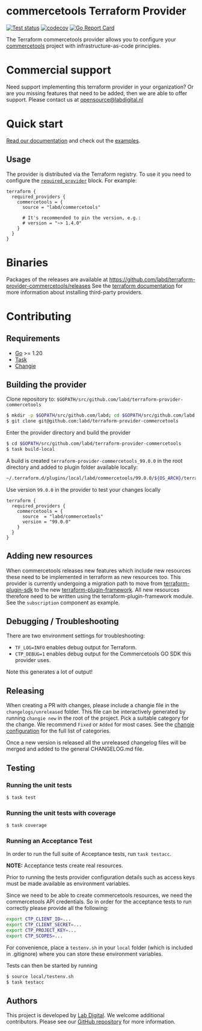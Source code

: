 # commercetools Terraform Provider

[![Test status](https://github.com/labd/terraform-provider-commercetools/workflows/Run%20Tests/badge.svg)](https://github.com/labd/terraform-provider-commercetools/actions?query=workflow%3A%22Run+Tests%22)
[![codecov](https://codecov.io/gh/LabD/terraform-provider-commercetools/branch/master/graph/badge.svg)](https://codecov.io/gh/LabD/terraform-provider-commercetools)
[![Go Report Card](https://goreportcard.com/badge/github.com/labd/terraform-provider-commercetools)](https://goreportcard.com/report/github.com/labd/terraform-provider-commercetools)

The Terraform commercetools provider allows you to configure
your [commercetools](https://commercetools.com/) project with
infrastructure-as-code principles.

# Commercial support

Need support implementing this terraform provider in your organization? Or are you missing features 
that need to be added, then we are able to offer support. Please contact us at opensource@labdigital.nl

# Quick start

[Read our documentation](https://registry.terraform.io/providers/labd/commercetools/latest/docs)
and check out the [examples](https://registry.terraform.io/providers/labd/commercetools/latest/docs/guides/extensions).

## Usage

The provider is distributed via the Terraform registry. To use it you need to configure
the [`required_provider`](https://www.terraform.io/language/providers/requirements#requiring-providers) block. For example:

```hcl
terraform {
  required_providers {
    commercetools = {
      source = "labd/commercetools"

      # It's recommended to pin the version, e.g.:
      # version = "~> 1.4.0"
    }
  }
}
```

# Binaries

Packages of the releases are available at
https://github.com/labd/terraform-provider-commercetools/releases See the
[terraform documentation](https://www.terraform.io/docs/configuration/providers.html#third-party-plugins)
for more information about installing third-party providers.

# Contributing

## Requirements

- [Go](https://golang.org/doc/install) >= 1.20
- [Task](https://taskfile.dev/installation/)
- [Changie](https://github.com/miniscruff/changie)

## Building the provider

Clone repository to: `$GOPATH/src/github.com/labd/terraform-provider-commercetools`

```sh
$ mkdir -p $GOPATH/src/github.com/labd; cd $GOPATH/src/github.com/labd
$ git clone git@github.com:labd/terraform-provider-commercetools
```

Enter the provider directory and build the provider

```sh
$ cd $GOPATH/src/github.com/labd/terraform-provider-commercetools
$ task build-local
```

A build is created `terraform-provider-commercetools_99.0.0` in the root directory and added to plugin folder available
locally:

```sh
~/.terraform.d/plugins/local/labd/commercetools/99.0.0/${OS_ARCH}/terraform-provider-commercetools_v99.0.0
```

Use version `99.0.0` in the provider to test your changes locally

```hcl
terraform {
  required_providers {
    commercetools = {
      source  = "labd/commercetools"
      version = "99.0.0"
    }
  }
}
```

## Adding new resources

When commercetools releases new features which include new resources these need to be implemented
in terraform as new resources too. This provider is currently undergoing a migration path to
move from [terraform-plugin-sdk](https://github.com/hashicorp/terraform-plugin-sdk/) to the new
[terraform-plugin-framework](https://github.com/hashicorp/terraform-plugin-framework/). All new
resources therefore need to be written using the terraform-plugin-framework module. See the
`subscription` component as example.

## Debugging / Troubleshooting

There are two environment settings for troubleshooting:

- `TF_LOG=INFO` enables debug output for Terraform.
- `CTP_DEBUG=1` enables debug output for the Commercetools GO SDK this provider uses.

Note this generates a lot of output!

## Releasing

When creating a PR with changes, please include a changie file in the `changelogs/unreleased` folder. This file can be
interactively generated by running `changie new` in the root of the project. Pick a suitable category for the change. We
recommend `Fixed` or `Added` for most cases. See the [changie configuration](./.changie.yaml) for the full list of
categories.

Once a new version is released all the unreleased changelog files will be merged and added to the general CHANGELOG.md file.

## Testing

### Running the unit tests

```sh
$ task test
```

### Running the unit tests with coverage

```sh
$ task coverage
```

### Running an Acceptance Test

In order to run the full suite of Acceptance tests, run `task testacc`.

**NOTE:** Acceptance tests create real resources.

Prior to running the tests provider configuration details such as access keys
must be made available as environment variables.

Since we need to be able to create commercetools resources, we need the
commercetools API credentials. So in order for the acceptance tests to run
correctly please provide all the following:

```sh
export CTP_CLIENT_ID=...
export CTP_CLIENT_SECRET=...
export CTP_PROJECT_KEY=...
export CTP_SCOPES=...
```

For convenience, place a `testenv.sh` in your `local` folder (which is
included in .gitignore) where you can store these environment variables.

Tests can then be started by running

```sh
$ source local/testenv.sh
$ task testacc
```

## Authors

This project is developed by [Lab Digital](https://www.labdigital.nl). We
welcome additional contributors. Please see our
[GitHub repository](https://github.com/labd/terraform-provider-commercetools)
for more information.
